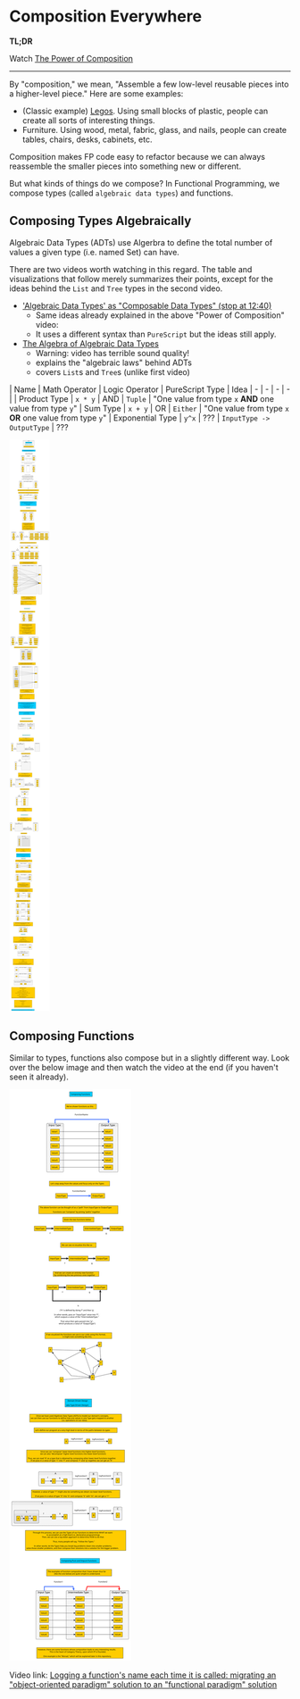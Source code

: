 # Composition Everywhere

**TL;DR**

Watch [The Power of Composition](https://youtu.be/vDe-4o8Uwl8?t=8)

<hr>

By "composition," we mean, "Assemble a few low-level reusable pieces into a higher-level piece." Here are some examples:
- (Classic example) [Legos](https://www.wikiwand.com/en/Lego). Using small blocks of plastic, people can create all sorts of interesting things.
- Furniture. Using wood, metal, fabric, glass, and nails, people can create tables, chairs, desks, cabinets, etc.

Composition makes FP code easy to refactor because we can always reassemble the smaller pieces into something new or different.

But what kinds of things do we compose? In Functional Programming, we compose types (called `algebraic data types`) and functions.

## Composing Types Algebraically

Algebraic Data Types (ADTs) use Algerbra to define the total number of values a given type (i.e. named Set) can have.

There are two videos worth watching in this regard. The table and visualizations that follow merely summarizes their points, except for the ideas behind the `List` and `Tree` types in the second video.
- ['Algebraic Data Types' as "Composable Data Types" (stop at 12:40)](https://youtu.be/Up7LcbGZFuo?t=1155)
    - Same ideas already explained in the above "Power of Composition" video:
    - It uses a different syntax than `PureScript` but the ideas still apply.
- [The Algebra of Algebraic Data Types](https://www.youtube.com/watch?v=YScIPA8RbVE)
    - Warning: video has terrible sound quality!
    - explains the "algebraic laws" behind ADTs
    - covers `List`s and `Tree`s (unlike first video)

| Name | Math Operator | Logic Operator | PureScript Type | Idea
| - | - | - | - |
| Product Type | `x * y` | AND | `Tuple` | "One value from type `x` **AND** one value from type `y`"
| Sum Type | `x + y` | OR | `Either` | "One value from type `x` **OR** one value from type `y`"
| Exponential Type | `y^x` | ??? | `InputType -> OutputType` | ???

![Composing Types](./assets/Composing-Types.svg)

## Composing Functions

Similar to types, functions also compose but in a slightly different way. Look over the below image and then watch the video at the end (if you haven't seen it already).

![Composing Functions](./assets/Composing-Functions.svg)

Video link: [Logging a function's name each time it is called: migrating an "object-oriented paradigm" solution to an "functional paradigm" solution](https://www.youtube.com/embed/i9CU4CuHADQ?start=540)
